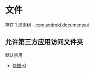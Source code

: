# 文件

存在 1 规则组 - [com.android.documentsui](/src/apps/com.android.documentsui.ts)

## 允许第三方应用访问文件夹

默认禁用

- [快照-0](https://i.gkd.li/import/13801468)
